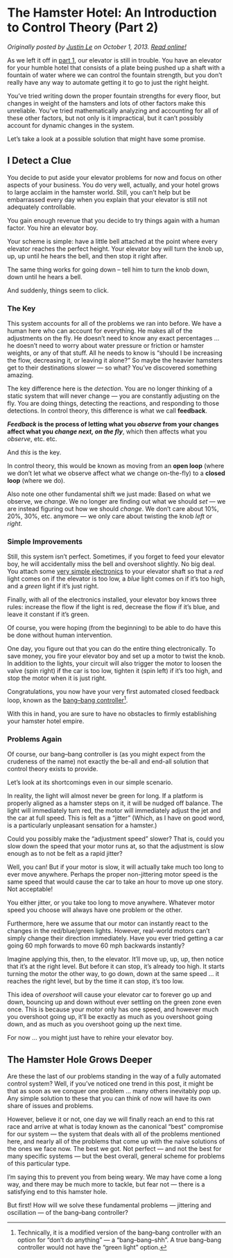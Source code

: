 The Hamster Hotel: An Introduction to Control Theory (Part 2)
=============================================================

*Originally posted by [Justin Le](http://home.jle0.com:4111/) on October 1, 2013.  [Read online!](http://home.jle0.com:4111/entry/the-hamster-hotel-an-introduction-to-control-theory-2.html)*

As we left it off in [part 1](/entry/the-hamster-hotel-an-introduction-to-control-theory), our
elevator is still in trouble. You have an elevator for your humble hotel that consists of a plate
being pushed up a shaft with a fountain of water where we can control the fountain strength, but you
don’t really have any way to automate getting it to go to just the right height.

You’ve tried writing down the proper fountain strengths for every floor, but changes in weight of
the hamsters and lots of other factors make this unreliable. You’ve tried mathematically analyzing
and accounting for all of these other factors, but not only is it impractical, but it can’t possibly
account for dynamic changes in the system.

Let’s take a look at a possible solution that might have some promise.

I Detect a Clue
---------------

You decide to put aside your elevator problems for now and focus on other aspects of your business.
You do very well, actually, and your hotel grows to large acclaim in the hamster world. Still, you
can’t help but be embarrassed every day when you explain that your elevator is still not adequately
controllable.

You gain enough revenue that you decide to try things again with a human factor. You hire an
elevator boy.

Your scheme is simple: have a little bell attached at the point where every elevator reaches the
perfect height. Your elevator boy will turn the knob up, up, up until he hears the bell, and then
stop it right after.

The same thing works for going down – tell him to turn the knob down, down until he hears a bell.

And suddenly, things seem to click.

### The Key

This system accounts for all of the problems we ran into before. We have a human here who can
account for everything. He makes all of the adjustments on the fly. He doesn’t need to know any
exact percentages … he doesn’t need to worry about water pressure or friction or hamster weights, or
any of that stuff. All he needs to know is “should I be increasing the flow, decreasing it, or
leaving it alone?” So maybe the heavier hamsters get to their destinations slower — so what? You’ve
discovered something amazing.

The key difference here is the *detection*. You are no longer thinking of a static system that will
never change — you are constantly adjusting on the fly. You are doing things, detecting the
reactions, and responding to those detections. In control theory, this difference is what we call
**feedback**.

***Feedback* is the process of letting what you *observe* from your changes affect what you *change
next, on the fly***, which then affects what you *observe*, etc. etc.

And *this* is the key.

In control theory, this would be known as moving from an **open loop** (where we don’t let what we
observe affect what we change on-the-fly) to a **closed loop** (where we do).

Also note one other fundamental shift we just made: Based on what we observe, we *change*. We no
longer are finding out what we should *set* — we are instead figuring out how we should *change*. We
don’t care about 10%, 20%, 30%, etc. anymore — we only care about twisting the knob *left* or
*right*.

### Simple Improvements

Still, this system isn’t perfect. Sometimes, if you forget to feed your elevator boy, he will
accidentally miss the bell and overshoot slightly. No big deal. You attach some [very simple
electronics](http://www.snapcircuits.net/) to your elevator shaft so that a *red* light comes on if
the elevator is too low, a *blue* light comes on if it’s too high, and a *green* light if it’s just
right.

Finally, with all of the electronics installed, your elevator boy knows three rules: increase the
flow if the light is red, decrease the flow if it’s blue, and leave it constant if it’s green.

Of course, you were hoping (from the beginning) to be able to do have this be done without human
intervention.

One day, you figure out that you can do the entire thing electronically. To save money, you fire
your elevator boy and set up a motor to twist the knob. In addition to the lights, your circuit will
also trigger the motor to loosen the valve (spin right) if the car is too low, tighten it (spin
left) if it’s too high, and stop the motor when it is just right.

Congratulations, you now have your very first automated closed feedback loop, known as the
[bang–bang controller](http://en.wikipedia.org/wiki/Bang%E2%80%93bang_control)[^1].

With this in hand, you are sure to have no obstacles to firmly establishing your hamster hotel
empire.

### Problems Again

Of course, our bang–bang controller is (as you might expect from the crudeness of the name) not
exactly the be-all and end-all solution that control theory exists to provide.

Let’s look at its shortcomings even in our simple scenario.

In reality, the light will almost never be green for long. If a platform is properly aligned as a
hamster steps on it, it will be nudged off balance. The light will immediately turn red, the motor
will immediately adjust the jet and the car at full speed. This is felt as a “jitter” (Which, as I
have on good word, is a particularly unpleasant sensation for a hamster.)

Could you possibly make the “adjustment speed” slower? That is, could you slow down the speed that
your motor runs at, so that the adjustment is slow enough as to not be felt as a rapid jitter?

Well, you can! But if your motor is slow, it will actually take much too long to ever move anywhere.
Perhaps the proper non-jittering motor speed is the same speed that would cause the car to take an
hour to move up one story. Not acceptable!

You either jitter, or you take too long to move anywhere. Whatever motor speed you choose will
always have one problem or the other.

Furthermore, here we assume that our motor can instantly react to the changes in the red/blue/green
lights. However, real-world motors can’t simply change their direction immediately. Have you ever
tried getting a car going 60 mph forwards to move 60 mph backwards instantly?

Imagine applying this, then, to the elevator. It’ll move up, up, up, then notice that it’s at the
right level. But before it can stop, it’s already too high. It starts turning the motor the other
way, to go down, down at the same speed … it reaches the right level, but by the time it can stop,
it’s too low.

This idea of *overshoot* will cause your elevator car to forever go up and down, bouncing up and
down without ever settling on the green zone even once. This is because your motor only has one
speed, and however much you overshoot going up, it’ll be exactly as much as you overshoot going
down, and as much as you overshoot going up the next time.

For now … you might just have to rehire your elevator boy.

The Hamster Hole Grows Deeper
-----------------------------

Are these the last of our problems standing in the way of a fully automated control system? Well, if
you’ve noticed one trend in this post, it might be that as soon as we conquer one problem … many
others inevitably pop up. Any simple solution to these that you can think of now will have its own
share of issues and problems.

However, believe it or not, one day we will finally reach an end to this rat race and arrive at what
is today known as the canonical “best” compromise for our system — the system that deals with all of
the problems mentioned here, and nearly all of the problems that come up with the naive solutions of
the ones we face now. The best we got. Not perfect — and not the best for many specific systems —
but the best overall, general scheme for problems of this particular type.

I’m saying this to prevent you from being weary. We may have come a long way, and there may be much
more to tackle, but fear not — there is a satisfying end to this hamster hole.

But first! How will we solve these fundamental problems — jittering and oscillation — of the
bang–bang controller?

[^1]: Technically, it is a modified version of the bang–bang controller with an option for “don’t do
    anything” — a “bang–bang–shh”. A true bang–bang controller would not have the “green light”
    option.
